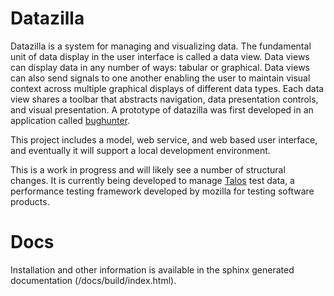 # Datazilla
Datazilla is a system for managing and visualizing data.  The fundamental unit of data display in the user interface is called a data view.  Data views can display data in any number of ways: tabular or graphical.  Data views can also send signals to one another enabling the user to maintain visual context across multiple graphical displays of different data types.  Each data view shares a toolbar that abstracts navigation, data presentation controls, and visual presentation.  A prototype of datazilla was first developed in an application called [bughunter](https://wiki.mozilla.org/Auto-tools/Projects/BugHunter).

This project includes a model, web service, and web based user interface, and eventually it will support a local development environment.

This is a work in progress and will likely see a number of structural changes.  It is currently being developed to manage [Talos](https://wiki.mozilla.org/Buildbot/Talos) test data, a performance testing framework developed by mozilla for testing software products.

# Docs
Installation and other information is available in the sphinx generated documentation (/docs/build/index.html).
